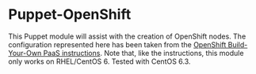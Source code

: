 Puppet-OpenShift
================

This Puppet module will assist with the creation of OpenShift nodes.  The configuration
represented here has been taken from the [OpenShift Build-Your-Own PaaS instructions](https://openshift.redhat.com/community/wiki/build-your-own). Note that, like the instructions, this module only works on RHEL/CentOS 6. Tested with CentOS 6.3.
